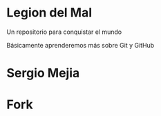 # Legion del Mal

Un repositorio para conquistar el mundo

Básicamente aprenderemos más sobre Git y GitHub

# Sergio Mejia

# Fork
